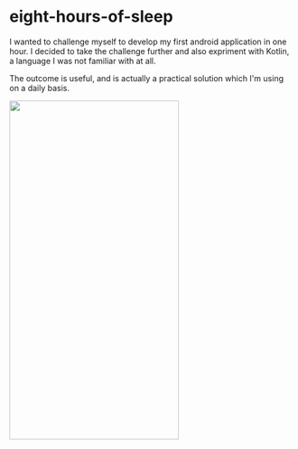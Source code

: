 # eight-hours-of-sleep
I wanted to challenge myself to develop my first android application in one hour.
I decided to take the challenge further and also expriment with Kotlin, a language I was not familiar with at all.

The outcome is useful, and is actually a practical solution which I'm using on a daily basis.


<img height="600" width="300" src="https://user-images.githubusercontent.com/6180516/106367338-8f6dce80-634a-11eb-9c15-17e00bae8d90.jpeg" />
